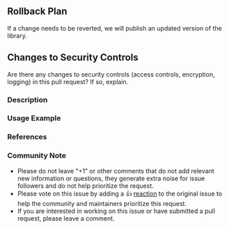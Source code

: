 <!---
Please DO NOT remove any fields from this template. If there is nothing to add, fill in N/A.
Use emojis in the pull request title according to its type:
 - Bug fix: 🐛 Fix ...
 - New feature or enhancement: 🚀 Add ...
 - Documentation: 📖 ...
 - Dependency update: 🌱 Bump ...
For the rest type of the pull requests please use ✨.

Thank you!
--->

<!-- heimdall_github_prtemplate:grc-pci_dss-2024-01-05 -->

 ## Rollback Plan

 If a change needs to be reverted, we will publish an updated version of the library.

 ## Changes to Security Controls

 Are there any changes to security controls (access controls, encryption, logging) in this pull request? If so, explain.

 <!---
Please describe your changes to security controls in detail.
--->

### Description

<!---
Please describe your changes in detail.
--->

### Usage Example

<!---
Please provide a usage example if you have implemented a new feature.
--->

### References

<!---
Are there any other GitHub issues (open or closed) or Pull Requests that should be linked here?
For example:
 - Fixes: GH-0000
-->

### Community Note
<!--- Please keep this note for the community --->
* Please do not leave "+1" or other comments that do not add relevant new information or questions, they generate extra noise for issue followers and do not help prioritize the request.
* Please vote on this issue by adding a 👍 [reaction](https://blog.github.com/2016-03-10-add-reactions-to-pull-requests-issues-and-comments/) to the original issue to help the community and maintainers prioritize this request.
* If you are interested in working on this issue or have submitted a pull request, please leave a comment.
